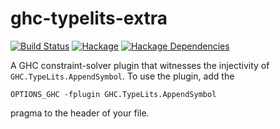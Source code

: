 # ghc-typelits-extra

[![Build Status](https://secure.travis-ci.org/clash-lang/ghc-typelits-appendsymbol.svg?branch=master)](http://travis-ci.org/clash-lang/ghc-typelits-appendsymbol)
[![Hackage](https://img.shields.io/hackage/v/ghc-typelits-appendsymbol.svg)](https://hackage.haskell.org/package/ghc-typelits-appendsymbol)
[![Hackage Dependencies](https://img.shields.io/hackage-deps/v/ghc-typelits-appendsymbol.svg?style=flat)](http://packdeps.haskellers.com/feed?needle=exact%3Aghc-typelits-appendsymbol)

A GHC constraint-solver plugin that witnesses the injectivity of
`GHC.TypeLits.AppendSymbol`. To use the plugin, add the

```
OPTIONS_GHC -fplugin GHC.TypeLits.AppendSymbol
```

pragma to the header of your file.
